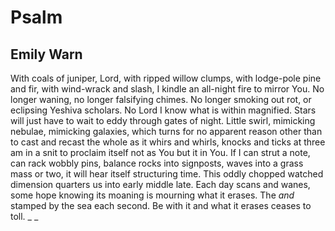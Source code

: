 # Psalm
## Emily Warn
With coals of juniper, Lord, with ripped willow clumps,
with lodge-pole pine and fir, with wind-wrack and slash,
I kindle an all-night fire to mirror You.
No longer waning, no longer falsifying chimes.
No longer smoking out rot, or eclipsing Yeshiva scholars.
No Lord I know what is within magnified.
Stars will just have to wait to eddy through gates of night.
Little swirl, mimicking nebulae, mimicking galaxies, which turns
for no apparent reason other than to cast and recast the whole
as it whirs and whirls, knocks and ticks at three am
in a snit to proclaim itself not as You but it in You.
If I can strut a note, can rack wobbly pins,
balance rocks into signposts, waves into a grass mass or two,
it will hear itself structuring time. This oddly chopped
watched dimension quarters us into early middle late.
Each day scans and wanes, some hope knowing its moaning
is mourning what it erases. The _and_ stamped by the sea
each second. Be with it and what it erases ceases to toll. _
_